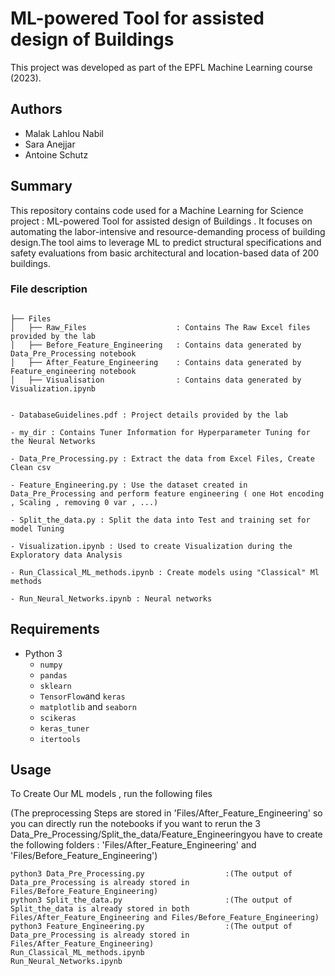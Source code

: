 # ML-powered Tool for assisted design of Buildings 

This project was developed as part of the EPFL Machine Learning course (2023).

## Authors
- Malak Lahlou Nabil
- Sara Anejjar
- Antoine Schutz

## Summary
This repository contains code used for a Machine Learning for Science project : ML-powered Tool for assisted design of Buildings .
It focuses on automating the labor-intensive and resource-demanding process of building design.The tool aims to leverage ML to predict structural specifications and safety evaluations from basic architectural and location-based data of
200 buildings.


### File description
```

├── Files 
│   ├── Raw_Files                    : Contains The Raw Excel files provided by the lab
│   ├── Before_Feature_Engineering   : Contains data generated by Data_Pre_Processing notebook
│   ├── After_Feature_Engineering    : Contains data generated by Feature_engineering notebook
│   ├── Visualisation                : Contains data generated by Visualization.ipynb


- DatabaseGuidelines.pdf : Project details provided by the lab

- my_dir : Contains Tuner Information for Hyperparameter Tuning for the Neural Networks

- Data_Pre_Processing.py : Extract the data from Excel Files, Create Clean csv

- Feature_Engineering.py : Use the dataset created in Data_Pre_Processing and perform feature engineering ( one Hot encoding , Scaling , removing 0 var , ...)

- Split_the_data.py : Split the data into Test and training set for model Tuning

- Visualization.ipynb : Used to create Visualization during the Exploratory data Analysis 

- Run_Classical_ML_methods.ipynb : Create models using "Classical" Ml methods

- Run_Neural_Networks.ipynb : Neural networks 
```



## Requirements
- Python 3
  - `numpy`
  - `pandas`
  - `sklearn`
  - `TensorFlow`and `keras`
  - `matplotlib` and `seaborn`
  - `scikeras`
  - `keras_tuner`
  - `itertools`
  
## Usage


To Create Our ML models , run the following files 

(The preprocessing Steps are stored in 'Files/After_Feature_Engineering' so you can directly run the notebooks
if you want to rerun the 3 Data_Pre_Processing/Split_the_data/Feature_Engineeringyou have to create the following folders : 
  'Files/After_Feature_Engineering' and 'Files/Before_Feature_Engineering')

```
python3 Data_Pre_Processing.py                  :(The output of Data_pre_Processing is already stored in Files/Before_Feature_Engineering)
python3 Split_the_data.py                       :(The output of Split_the_data is already stored in both Files/After_Feature_Engineering and Files/Before_Feature_Engineering)
python3 Feature_Engineering.py                  :(The output of Data_pre_Processing is already stored in Files/After_Feature_Engineering)
Run_Classical_ML_methods.ipynb
Run_Neural_Networks.ipynb
```


